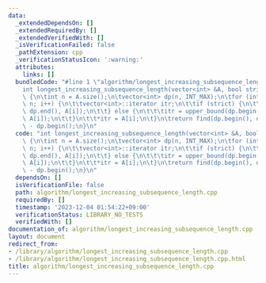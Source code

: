 ```yaml
---
data:
  _extendedDependsOn: []
  _extendedRequiredBy: []
  _extendedVerifiedWith: []
  _isVerificationFailed: false
  _pathExtension: cpp
  _verificationStatusIcon: ':warning:'
  attributes:
    links: []
  bundledCode: "#line 1 \"algorithm/longest_increasing_subsequence_length.cpp\"\n\
    int longest_increasing_subsequence_length(vector<int> &A, bool strict = true)\
    \ {\n\tint n = A.size();\n\tvector<int> dp(n, INT_MAX);\n\tfor (int i = 0; i <\
    \ n; i++) {\n\t\tvector<int>::iterator itr;\n\t\tif (strict) {\n\t\t\titr = lower_bound(dp.begin(),\
    \ dp.end(), A[i]);\n\t\t} else {\n\t\t\titr = upper_bound(dp.begin(), dp.end(),\
    \ A[i]);\n\t\t}\n\t\t*itr = A[i];\n\t}\n\treturn find(dp.begin(), dp.end(), INT_MAX)\
    \ - dp.begin();\n}\n"
  code: "int longest_increasing_subsequence_length(vector<int> &A, bool strict = true)\
    \ {\n\tint n = A.size();\n\tvector<int> dp(n, INT_MAX);\n\tfor (int i = 0; i <\
    \ n; i++) {\n\t\tvector<int>::iterator itr;\n\t\tif (strict) {\n\t\t\titr = lower_bound(dp.begin(),\
    \ dp.end(), A[i]);\n\t\t} else {\n\t\t\titr = upper_bound(dp.begin(), dp.end(),\
    \ A[i]);\n\t\t}\n\t\t*itr = A[i];\n\t}\n\treturn find(dp.begin(), dp.end(), INT_MAX)\
    \ - dp.begin();\n}\n"
  dependsOn: []
  isVerificationFile: false
  path: algorithm/longest_increasing_subsequence_length.cpp
  requiredBy: []
  timestamp: '2023-12-04 01:54:22+09:00'
  verificationStatus: LIBRARY_NO_TESTS
  verifiedWith: []
documentation_of: algorithm/longest_increasing_subsequence_length.cpp
layout: document
redirect_from:
- /library/algorithm/longest_increasing_subsequence_length.cpp
- /library/algorithm/longest_increasing_subsequence_length.cpp.html
title: algorithm/longest_increasing_subsequence_length.cpp
---
```


